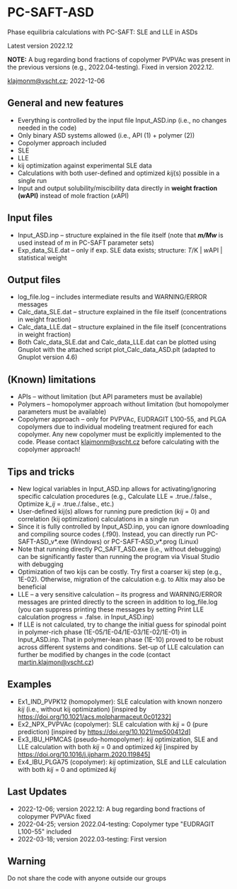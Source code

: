 # PC-SAFT-ASD
Phase equilibria calculations with PC-SAFT: SLE and LLE in ASDs

Latest version 2022.12

**NOTE:** A bug regarding bond fractions of copolymer PVPVAc was present in the previous versions (e.g., 2022.04-testing). Fixed in version 2022.12.


klajmonm@vscht.cz; 2022-12-06


## General and new features
- Everything is controlled by the input file Input_ASD.inp (i.e., no changes needed in the code)
- Only binary ASD systems allowed (i.e., API (1) + polymer (2))
-	Copolymer approach included
-	SLE
-	LLE 
- kij optimization against experimental SLE data
-	Calculations with both user-defined and optimized *kij*(s) possible in a single run
-	Input and output solubility/miscibility data directly in **weight fraction (*w*API)** instead of mole fraction (*x*API)

## Input files
-	Input_ASD.inp – structure explained in the file itself (note that ***m/Mw*** is used instead of *m* in PC-SAFT parameter sets)
-	Exp_data_SLE.dat – only if exp. SLE data exists; structure:   *T*/K | *w*API | statistical weight

## Output files
-	log_file.log – includes intermediate results and WARNING/ERROR messages
-	Calc_data_SLE.dat – structure explained in the file itself (concentrations in weight fraction)
-	Calc_data_LLE.dat – structure explained in the file itself (concentrations in weight fraction)
-	Both Calc_data_SLE.dat and Calc_data_LLE.dat can be plotted using Gnuplot with the attached script plot_Calc_data_ASD.plt (adapted to Gnuplot version 4.6)

## (Known) limitations
-	APIs – without limitation (but API parameters must be available)
-	Polymers – homopolymer approach without limitation (but homopolymer parameters must be available)
-	Copolymer approach – only for PVPVAc, EUDRAGIT L100-55, and PLGA copolymers due to individual modeling treatment reqiured for each copolymer. Any new copolymer must be explicitly implemented to the code. Please contact klajmonm@vscht.cz before calculating with the copolymer approach!

## Tips and tricks
- New logical variables in Input_ASD.inp allows for activating/ignoring specific calculation procedures (e.g., Calculate LLE = .true./.false., Optimize *k_ij* = .true./.false., etc.) 
-	User-defined kij(s) allows for running pure prediction (*kij* = 0) and correlation (kij optimization) calculations in a single run
-	Since it is fully controlled by Input_ASD.inp, you can ignore downloading and compiling source codes (.f90). Instead, you can directly run PC-SAFT-ASD_v*.exe (Windows) or PC-SAFT-ASD_v*.prog (Linux) 
-	Note that running directly PC_SAFT_ASD.exe (i.e., without debugging) can be significantly faster than running the program via Visual Studio with debugging
-	Optimization of two kijs can be costly. Try first a coarser kij step (e.g., 1E-02). Otherwise, migration of the calculation e.g. to Altix may also be beneficial
-	LLE – a very sensitive calculation – its progress and WARNING/ERROR messages are printed directly to the screen in addition to log_file.log (you can suppress printing these messages by setting Print LLE calculation progress = .false. in Input_ASD.inp)	
-	If LLE is not calculated, try to change the initial guess for spinodal point in polymer-rich phase (1E-05/1E-04/1E-03/1E-02/1E-01) in Input_ASD.inp. That in polymer-lean phase (1E-10) proved to be robust across different systems and conditions. Set-up of LLE calculation can further be modified by changes in the code (contact martin.klajmon@vscht.cz)

## Examples
- Ex1_IND_PVPK12 (homopolymer): SLE calculation with known nonzero *kij* (i.e., without kij optimization) [inspired by https://doi.org/10.1021/acs.molpharmaceut.0c01232]
- Ex2_NPX_PVPVAc (copolymer): SLE calculation with *kij* = 0 (pure prediction) [inspired by https://doi.org/10.1021/mp500412d]
- Ex3_IBU_HPMCAS (pseudo-homopolymer): *kij* optimization, SLE and LLE calculation with both *kij* = 0 and optimized *kij* [inspired by https://doi.org/10.1016/j.ijpharm.2020.119845]
- Ex4_IBU_PLGA75 (copolymer): *kij* optimization, SLE and LLE calculation with both *kij* = 0 and optimized *kij* 

## Last Updates
- 2022-12-06; version 2022.12: A bug regarding bond fractions of colopymer PVPVAc fixed
- 2022-04-25; version 2022.04-testing: Copolymer type "EUDRAGIT L100-55" included
- 2022-03-18; version 2022.03-testing: First version

## Warning
Do not share the code with anyone outside our groups
